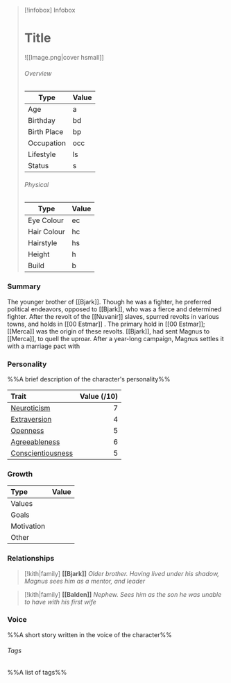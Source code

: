 > [!infobox] Infobox
> # Title
> ![[Image.png|cover hsmall]]
> ###### Overview
> | Type | Value |
> | ---- | ---- |
> | Age | a |
> | Birthday | bd |
> | Birth Place | bp |
> | Occupation | occ |
> | Lifestyle | ls |
> | Status | s |
> 
> ###### Physical
> | Type | Value |
> | ---- | ---- |
> | Eye Colour | ec |
> | Hair Colour | hc |
> | Hairstyle | hs |
> | Height | h |
> | Build | b |
### Summary
The younger brother of [[Bjark]]. Though he was a fighter, he preferred political endeavors, opposed to [[Bjark]], who was a fierce and determined fighter. After the revolt of the [[Nuvanir]] slaves, spurred revolts in various towns, and holds in [[00 Estmar]] .  The primary hold in [[00 Estmar]]; [[Merca]] was the origin of these revolts. [[Bjark]], had sent Magnus to [[Merca]], to quell the uproar. After a year-long campaign, Magnus settles it with a marriage pact with  

### Personality
%%A brief description of the character's personality%%

| Trait                                                                                                                  | Value (/10) |
| :--------------------------------------------------------------------------------------------------------------------- | ----------: |
| [Neuroticism](https://www.simplypsychology.org/big-five-personality.html#Neuroticism "Neuroticism")                    |           7 |
| [Extraversion](https://www.simplypsychology.org/big-five-personality.html#Extraversion "Extraversion")                 |           4 |
| [Openness](https://www.simplypsychology.org/big-five-personality.html#Openness-to-Experience "Openness to Experience") |           5 |
| [Agreeableness](https://www.simplypsychology.org/big-five-personality.html#Agreeableness "Agreeableness")              |           6 |
| [Conscientiousness](https://www.simplypsychology.org/big-five-personality.html#Conscientiousness "Conscientiousness")  |           5 |
### Growth

| Type       | Value |
| :--------- | ----: |
| Values     |       |
| Goals      |       |
| Motivation |       |
| Other      |       |

### Relationships
> [!kith|family] **[[Bjark]]** _Older brother. Having lived under his shadow, Magnus sees him as a mentor, and leader_

> [!kith|family] **[[Balden]]** _Nephew. Sees him as the son he was unable to have with his first wife_


### Voice
%%A short story written in the voice of the character%%

###### Tags
%%A list of tags%%